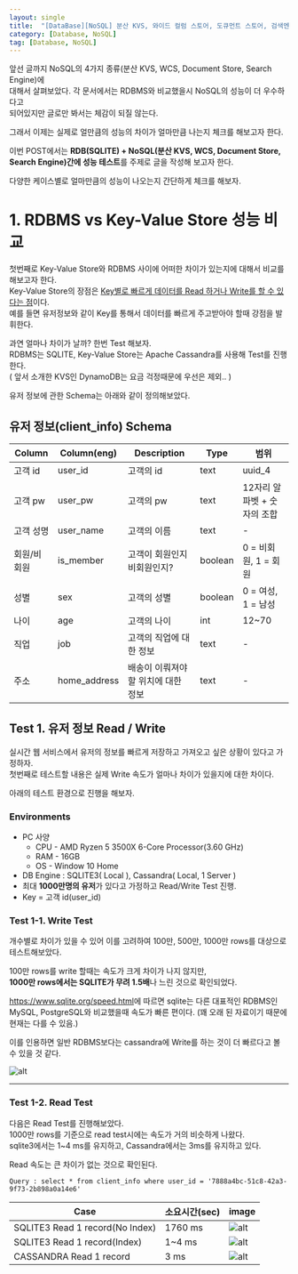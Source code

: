 ```yaml
---
layout: single
title:  "[DataBase][NoSQL] 분산 KVS, 와이드 컬럼 스토어, 도큐먼트 스토어, 검색엔진에 대해서 알아보자 - 05. Performance 테스트"
category: [Database, NoSQL]
tag: [Database, NoSQL]
---
```


앞선 글까지 NoSQL의 4가지 종류(분산 KVS, WCS, Document Store, Search Engine)에  
대해서 살펴보았다. 각 문서에서는 RDBMS와 비교했을시 NoSQL의 성능이 더 우수하다고  
되어있지만 글로만 봐서는 체감이 되질 않는다.

그래서 이제는 실제로 얼만큼의 성능의 차이가 얼마만큼 나는지 체크를 해보고자 한다.

이번 POST에서는 **RDB(SQLITE) + NoSQL(분산 KVS, WCS, Document Store, Search Engine)간에 성능 테스트**를 주제로 글을 작성해 보고자 한다. 

다양한 케이스별로 얼마만큼의 성능이 나오는지 간단하게 체크를 해보자.

# 1. RDBMS vs Key-Value Store 성능 비교

첫번째로 Key-Value Store와 RDBMS 사이에 어떠한 차이가 있는지에 대해서 비교를 해보고자 한다.  
Key-Value Store의 장점은 <u>Key별로 빠르게 데이터를 Read 하거나 Write를 할 수 있다는 점</u>이다.  
예를 들면 유저정보와 같이 Key를 통해서 데이터를 빠르게 주고받아야 할때 강점을 발휘한다.

과연 얼마나 차이가 날까? 한번 Test 해보자.  
RDBMS는 SQLITE, Key-Value Store는 Apache Cassandra를 사용해 Test를 진행한다.  
( 앞서 소개한 KVS인 DynamoDB는 요금 걱정때문에 우선은 제외.. )  

유저 정보에 관한 Schema는 아래와 같이 정의해보았다.  

## 유저 정보(client_info) Schema

|Column|Column(eng)|Description|Type|범위|
|---|---|---|---|---|
|고객 id|user_id|고객의 id|text|uuid_4|
|고객 pw|user_pw|고객의 pw|text|12자리 알파벳 + 숫자의 조합|
|고객 성명|user_name|고객의 이름|text|-|
|회원/비회원|is_member|고객이 회원인지 비회원인지?|boolean|0 = 비회원, 1 = 회원|
|성별|sex|고객의 성별|boolean|0 = 여성, 1 = 남성|
|나이|age|고객의 나이|int|12~70|
|직업|job|고객의 직업에 대한 정보|text|-|
|주소|home_address|배송이 이뤄져야할 위치에 대한 정보|text|-|

## Test 1. 유저 정보 Read / Write

실시간 웹 서비스에서 유저의 정보를 빠르게 저장하고 가져오고 싶은 상황이 있다고 가정하자.  
첫번째로 테스트할 내용은 실제 Write 속도가 얼마나 차이가 있을지에 대한 차이다.  

아래의 테스트 환경으로 진행을 해보자.  

### Environments
- PC 사양
  - CPU - AMD Ryzen 5 3500X 6-Core Processor(3.60 GHz)
  - RAM - 16GB
  - OS - Window 10 Home
- DB Engine : SQLITE3( Local ), Cassandra( Local, 1 Server )
- 최대 **1000만명의 유저**가 있다고 가정하고 Read/Write Test 진행.
- Key = 고객 id(user_id)


### Test 1-1. Write Test
개수별로 차이가 있을 수 있어 이를 고려하여 100만, 500만, 1000만 rows를 대상으로 테스트해보았다. 

100만 rows를 write 할때는 속도가 크게 차이가 나지 않지만,  
**1000만 rows에서는 SQLITE가 무려 1.5배**나 느린 것으로 확인되었다.  

<https://www.sqlite.org/speed.html>에 따르면 sqlite는 다른 대표적인 RDBMS인 MySQL, PostgreSQL와 비교했을때 속도가 빠른 편이다. (꽤 오래 된 자료이기 때문에 현재는 다를 수 있음.)  

이를 인용하면 일반 RDBMS보다는 cassandra에 Write를 하는 것이 더 빠르다고 볼 수 있을 것 같다.

![alt](../../../assets/images/2022-03-18-nosql_performance_test/per_records.png)

----

### Test 1-2. Read Test
다음은 Read Test를 진행해보았다.  
1000만 rows를 기준으로 read test시에는 속도가 거의 비슷하게 나왔다.  
sqlite3에서는 1~4 ms를 유지하고, Cassandra에서는 3ms를 유지하고 있다.

Read 속도는 큰 차이가 없는 것으로 확인된다.

`Query : select * from client_info where user_id = '7888a4bc-51c8-42a3-9f73-2b898a0a14e6'`


|Case|소요시간(sec)|image|
|----|----|----|
|SQLITE3 Read 1 record(No Index)|1760 ms|![alt](../../../assets/images/2022-03-18-nosql_performance_test/TEST1_2_SQLITE_NOINDEX.png)|
|SQLITE3 Read 1 record(Index)|1~4 ms|![alt](../../../assets/images/2022-03-18-nosql_performance_test/TEST1_2_SQLITE_INDEX.png)|
|CASSANDRA Read 1 record|3 ms|![alt](../../../assets/images/2022-03-18-nosql_performance_test/TEST1_2_CASSANDRA.png)|